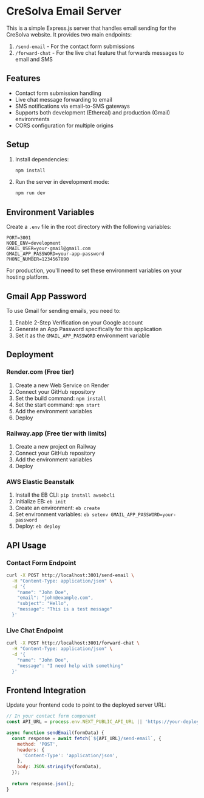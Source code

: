 # CreSolva Email Server

This is a simple Express.js server that handles email sending for the CreSolva website. It provides two main endpoints:

1. `/send-email` - For the contact form submissions
2. `/forward-chat` - For the live chat feature that forwards messages to email and SMS

## Features

- Contact form submission handling
- Live chat message forwarding to email
- SMS notifications via email-to-SMS gateways
- Supports both development (Ethereal) and production (Gmail) environments
- CORS configuration for multiple origins

## Setup

1. Install dependencies:
   ```bash
   npm install
   ```

2. Run the server in development mode:
   ```bash
   npm run dev
   ```

## Environment Variables

Create a `.env` file in the root directory with the following variables:

```
PORT=3001
NODE_ENV=development
GMAIL_USER=your-gmail@gmail.com
GMAIL_APP_PASSWORD=your-app-password
PHONE_NUMBER=1234567890
```

For production, you'll need to set these environment variables on your hosting platform.

## Gmail App Password

To use Gmail for sending emails, you need to:

1. Enable 2-Step Verification on your Google account
2. Generate an App Password specifically for this application
3. Set it as the `GMAIL_APP_PASSWORD` environment variable

## Deployment

### Render.com (Free tier)

1. Create a new Web Service on Render
2. Connect your GitHub repository
3. Set the build command: `npm install`
4. Set the start command: `npm start`
5. Add the environment variables
6. Deploy

### Railway.app (Free tier with limits)

1. Create a new project on Railway
2. Connect your GitHub repository
3. Add the environment variables
4. Deploy

### AWS Elastic Beanstalk

1. Install the EB CLI: `pip install awsebcli`
2. Initialize EB: `eb init`
3. Create an environment: `eb create`
4. Set environment variables: `eb setenv GMAIL_APP_PASSWORD=your-password`
5. Deploy: `eb deploy`

## API Usage

### Contact Form Endpoint

```bash
curl -X POST http://localhost:3001/send-email \
  -H "Content-Type: application/json" \
  -d '{
    "name": "John Doe",
    "email": "john@example.com",
    "subject": "Hello",
    "message": "This is a test message"
  }'
```

### Live Chat Endpoint

```bash
curl -X POST http://localhost:3001/forward-chat \
  -H "Content-Type: application/json" \
  -d '{
    "name": "John Doe",
    "message": "I need help with something"
  }'
```

## Frontend Integration

Update your frontend code to point to the deployed server URL:

```javascript
// In your contact form component
const API_URL = process.env.NEXT_PUBLIC_API_URL || 'https://your-deployed-server.com';

async function sendEmail(formData) {
  const response = await fetch(`${API_URL}/send-email`, {
    method: 'POST',
    headers: {
      'Content-Type': 'application/json',
    },
    body: JSON.stringify(formData),
  });
  
  return response.json();
}
``` 